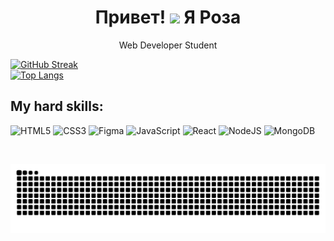 <h1 align="center"> Привет! <img src="https://media.giphy.com/media/hvRJCLFzcasrR4ia7z/giphy.gif" width="30px"/> Я Роза </h1>
<p align="center">Web Developer Student </p>

[![GitHub Streak](http://github-readme-streak-stats.herokuapp.com?user=Sariolka&theme=transparent&hide_border=false)](https://git.io/streak-stats)  
[![Top Langs](https://github-readme-stats.vercel.app/api/top-langs/?username=Sariolka)](https://github.com/anuraghazra/github-readme-stats)
## My hard skills:
![HTML5](https://img.shields.io/badge/html5-%23E34F26.svg?style=for-the-badge&logo=html5&logoColor=white)
![CSS3](https://img.shields.io/badge/css3-%231572B6.svg?style=for-the-badge&logo=css3&logoColor=white)
![Figma](https://img.shields.io/badge/figma-%23F24E1E.svg?style=for-the-badge&logo=figma&logoColor=white)
![JavaScript](https://img.shields.io/badge/javascript-%23323330.svg?style=for-the-badge&logo=javascript&logoColor=%23F7DF1E)
![React](https://img.shields.io/badge/react-%2320232a.svg?style=for-the-badge&logo=react&logoColor=%2361DAFB)
![NodeJS](https://img.shields.io/badge/node.js-6DA55F?style=for-the-badge&logo=node.js&logoColor=white)
![MongoDB](https://img.shields.io/badge/MongoDB-%234ea94b.svg?style=for-the-badge&logo=mongodb&logoColor=white)


<img src="https://komarev.com/ghpvc/?username=Sariolka&style=flat-square&color=grey" alt=""/>

![snake gif](https://github.com/Sariolka/Sariolka/blob/output/github-contribution-grid-snake.svg)
